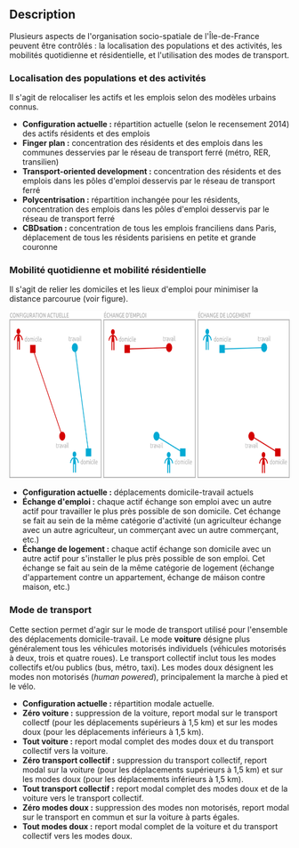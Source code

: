 ## Description

Plusieurs aspects de l'organisation socio-spatiale de l'Île-de-France peuvent être contrôlés : la localisation des populations et des activités, les mobilités quotidienne et résidentielle, et l'utilisation des modes de transport.

### Localisation des populations et des activités 

Il s'agit de relocaliser les actifs et les emplois selon des modèles urbains connus.

- **Configuration actuelle :** répartition actuelle (selon le recensement 2014) des actifs résidents et des emplois
- **Finger plan :** concentration des résidents et des emplois dans les communes desservies par le réseau de transport ferré (métro, RER, transilien)
- **Transport-oriented development :** concentration des résidents et des emplois dans les pôles d'emploi desservis par le réseau de transport ferré
- **Polycentrisation :** répartition inchangée pour les résidents, concentration des emplois dans les pôles d'emploi desservis par le réseau de transport ferré
- **CBDsation :** concentration de tous les emplois franciliens dans Paris, déplacement de tous les résidents parisiens en petite et grande couronne

### Mobilité quotidienne et mobilité résidentielle

Il s'agit de relier les domiciles et les lieux d'emploi pour minimiser la distance parcourue (voir figure).

<img src="xcess.png" alt="xcess" style="height:300px">

- **Configuration actuelle :** déplacements domicile-travail actuels
- **Échange d'emploi :** chaque actif échange son emploi avec un autre actif pour travailler le plus près possible de son domicile. Cet échange se fait au sein de la même catégorie d'activité (un agriculteur échange avec un autre agriculteur, un commerçant avec un autre commerçant, etc.)
- **Échange de logement :** chaque actif échange son domicile avec un autre actif pour s'installer le plus près possible de son emploi. Cet échange se fait au sein de la même catégorie de logement (échange d'appartement contre un appartement, échange de máison contre maison, etc.)

### Mode de transport

Cette section permet d'agir sur le mode de transport utilisé pour l'ensemble des déplacements domicile-travail. Le mode **voiture** désigne plus généralement tous les véhicules motorisés individuels (véhicules motorisés à deux, trois et quatre roues). Le transport collectif inclut tous les modes collectifs et/ou publics (bus, métro, taxi). Les modes doux désignent les modes non motorisés (*human powered*), principalement la marche à pied et le vélo.

- **Configuration actuelle :** répartition modale actuelle. 
- **Zéro voiture :** suppression de la voiture, report modal sur le transport collectf (pour les déplacements supérieurs à 1,5 km) et sur les modes doux (pour les déplacements inférieurs à 1,5 km).
- **Tout voiture :** report modal complet des modes doux et du transport collectif vers la voiture.
- **Zéro transport collectif :** suppression du transport collectif, report modal sur la voiture (pour les déplacements supérieurs à 1,5 km) et sur les modes doux (pour les déplacements inférieurs à 1,5 km).
- **Tout transport collectif :** report modal complet des modes doux et de la voiture vers le transport collectif.
- **Zéro modes doux :** suppression des modes non motorisés, report modal sur le transport en commun et sur la voiture à parts égales.
- **Tout modes doux :** report modal complet de la voiture et du transport collectif vers les modes doux.


